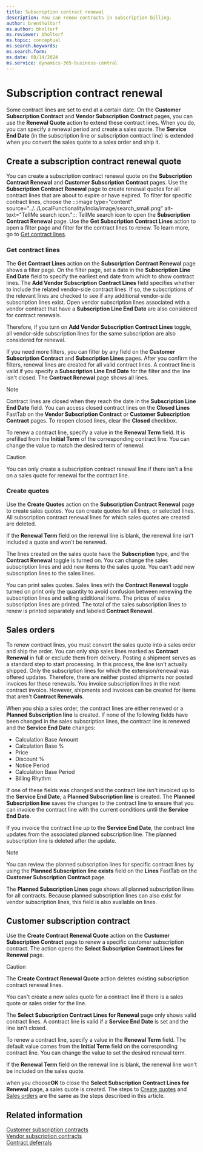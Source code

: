 ```yaml
---
title: Subscription contract renewal
description: You can renew contracts in subscription billing.
author: brentholtorf
ms.author: bholtorf
ms.reviewer: bholtorf
ms.topic: conceptual
ms.search.keywords: 
ms.search.form: 
ms.date: 08/14/2024
ms.service: dynamics-365-business-central
---
```


# Subscription contract renewal

Some contract lines are set to end at a certain date. On the **Customer Subscription Contract** and **Vendor Subscription Contract** pages, you can use the **Renewal Quote** action to extend these contract lines. When you do, you can specify a renewal period and create a sales quote. The **Service End Date** (in the subscription line or subscription contract line) is extended when you convert the sales quote to a sales order and ship it.

## Create a subscription contract renewal quote

You can create a subscription contract renewal quote on the **Subscription Contract Renewal** and **Customer Subscription Contract** pages. Use the **Subscription Contract Renewal** page to create renewal quotes for all contract lines that are about to expire or have expired. To filter for specific contract lines, choose the :::image type="content" source="../../LocalFunctionality/India/image/search_small.png" alt-text="TellMe search icon."::: TellMe search icon to open the **Subscription Contract Renewal** page. Use the **Get Subscription Contract Lines** action to open a filter page and filter for the contract lines to renew. To learn more, go to [Get contract lines](#get-contract-lines).

### Get contract lines

The **Get Contract Lines** action on the **Subscription Contract Renewal** page shows a filter page. On the filter page, set a date in the **Subscription Line End Date** field to specify the earliest end date from which to show contract lines. The **Add Vendor Subscription Contract Lines** field specifies whether to include the related vendor-side contract lines. If so, the subscriptions of the relevant lines are checked to see if any additional vendor-side subscription lines exist. Open vendor subscription lines associated with a vendor contract that have a **Subscription Line End Date** are also considered for contract renewals.

Therefore, if you turn on **Add Vendor Subscription Contract Lines** toggle, all vendor-side subscription lines for the same subscription are also considered for renewal.

If you need more filters, you can filter by any field on the **Customer Subscription Contract** and **Subscription Lines** pages. After you confirm the filters, renewal lines are created for all valid contract lines. A contract line is valid if you specify a **Subscription Line End Date** for the filter and the line isn't closed. The **Contract Renewal** page shows all lines.

> [!NOTE]
> Contract lines are closed when they reach the date in the **Subscription Line End Date** field. You can access closed contract lines on the **Closed Lines** FastTab on the **Vendor Subscription Contract** or **Customer Subscription Contract** pages. To reopen closed lines, clear the **Closed** checkbox.

To renew a contract line, specify a value in the **Renewal Term** field. It is prefilled from the **Initial Term** of the corresponding contract line. You can change the value to match the desired term of renewal.

> [!CAUTION]
> You can only create a subscription contract renewal line if there isn't a line on a sales quote for renewal for the contract line.

### Create quotes

Use the **Create Quotes** action on the **Subscription Contract Renewal** page to create sales quotes. You can create quotes for all lines, or selected lines. All subscription contract renewal lines for which sales quotes are created are deleted.

If the **Renewal Term** field on the renewal line is blank, the renewal line isn't included a quote and won't be renewed.

The lines created on the sales quote have the **Subscription** type, and the **Contract Renewal** toggle is turned on. You can change the sales subscription lines and add new items to the sales quote. You can't add new subscription lines to the sales lines.

You can print sales quotes. Sales lines with the **Contract Renewal** toggle turned on print only the quantity to avoid confusion between renewing the subscription lines and selling additional items. The prices of sales subscription lines are printed. The total of the sales subscription lines to renew is printed separately and labeled **Contract Renewal**.

## Sales orders

To renew contract lines, you must convert the sales quote into a sales order and ship the order. You can only ship sales lines marked as **Contract Renewal** in full or exclude them from delivery. Posting a shipment serves as a standard step to start processing. In this process, the line isn't actually shipped. Only the subscription lines for which the extension/renewal was offered updates. Therefore, there are neither posted shipments nor posted invoices for these renewals. You invoice subscription lines in the next contract invoice. However, shipments and invoices can be created for items that aren't **Contract Renewals**.

When you ship a sales order, the contract lines are either renewed or a **Planned Subscription line** is created. If none of the following fields have been changed in the sales subscription lines, the contract line is renewed and the **Service End Date** changes:

* Calculation Base Amount
* Calculation Base %
* Price
* Discount %
* Notice Period
* Calculation Base Period
* Billing Rhythm

If one of these fields was changed and the contract line isn't invoiced up to the **Service End Date**, a **Planned Subscription line** is created. The **Planned Subscription line** saves the changes to the contract line to ensure that you can invoice the contract line with the current conditions until the **Service End Date**.

If you invoice the contract line up to the **Service End Date**, the contract line updates from the associated planned subscription line. The planned subscription line is deleted after the update.

> [!NOTE]
> You can review the planned subscription lines for specific contract lines by using the **Planned Subscription line exists** field on the **Lines** FastTab on the **Customer Subscription Contract** page.

The **Planned Subscription Lines** page shows all planned subscription lines for all contracts. Because planned subscription lines can also exist for vendor subscription lines, this field is also available on lines.

## Customer subscription contract

Use the **Create Contract Renewal Quote** action on the **Customer Subscription Contract** page to renew a specific customer subscription contract. The action opens the **Select Subscription Contract Lines for Renewal** page.

> [!CAUTION]
> The **Create Contract Renewal Quote** action deletes existing subscription contract renewal lines. 
>
> You can't create a new sales quote for a contract line if there is a sales quote or sales order for the line.

The **Select Subscription Contract Lines for Renewal** page only shows valid contract lines. A contract line is valid if a **Service End Date** is set and the line isn't closed.

To renew a contract line, specify a value in the **Renewal Term** field. The default value comes from the **Initial Term** field on the corresponding contract line. You can change the value to set the desired renewal term.

If the **Renewal Term** field on the renewal line is blank, the renewal line won't be included on the sales quote.

when you choose**OK** to close the **Select Subscription Contract Lines for Renewal** page, a sales quote is created. The steps to [Create quotes](#create-quotes) and [Sales orders](#sales-orders) are the same as the steps described in this article.

## Related information

[Customer subscription contracts](customer-contracts.md)  
[Vendor subscription contracts](vendor-contracts.md)  
[Contract deferrals](contract-deferrals.md)  